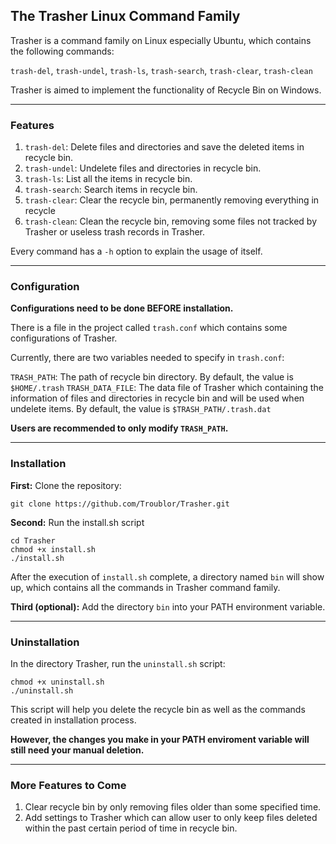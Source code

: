 ## The Trasher Linux Command Family

Trasher is a command family on Linux especially Ubuntu, which contains the following commands: 

`trash-del`, `trash-undel`, `trash-ls`, `trash-search`, `trash-clear`, `trash-clean`

Trasher is aimed to implement the functionality of Recycle Bin on Windows. 

---

### Features 

1. `trash-del`: Delete files and directories and save the deleted items in recycle bin.
2. `trash-undel`: Undelete files and directories in recycle bin. 
3. `trash-ls`: List all the items in recycle bin.
4. `trash-search`: Search items in recycle bin.
5. `trash-clear`: Clear the recycle bin, permanently removing everything in recycle
6. `trash-clean`: Clean the recycle bin, removing some files not tracked by Trasher or useless trash records in Trasher.

Every command has a `-h` option to explain the usage of itself. 

--- 

### Configuration

**Configurations need to be done BEFORE installation.**

There is a file in the project called `trash.conf` which contains some configurations of Trasher.

Currently, there are two variables needed to specify in `trash.conf`: 

`TRASH_PATH`: The path of recycle bin directory. By default, the value is `$HOME/.trash`
`TRASH_DATA_FILE`: The data file of Trasher which containing the information of files and directories in recycle bin and will be used when undelete items. By default, the value is `$TRASH_PATH/.trash.dat` 

**Users are recommended to only modify `TRASH_PATH`.**

---

### Installation

**First:** Clone the repository: 
```
git clone https://github.com/Troublor/Trasher.git
```

**Second:** Run the install.sh script
```
cd Trasher
chmod +x install.sh
./install.sh
```

After the execution of `install.sh` complete, a directory named `bin` will show up, which contains all the commands in Trasher command family. 

**Third (optional):** Add the directory `bin` into your PATH environment variable.

---

### Uninstallation

In the directory Trasher, run the `uninstall.sh` script: 
```
chmod +x uninstall.sh
./uninstall.sh
```

This script will help you delete the recycle bin as well as the commands created in installation process. 

**However, the changes you make in your PATH enviroment variable will still need your manual deletion.**

---

### More Features to Come

1. Clear recycle bin by only removing files older than some specified time.
2. Add settings to Trasher which can allow user to only keep files deleted within the past certain period of time in recycle bin. 
